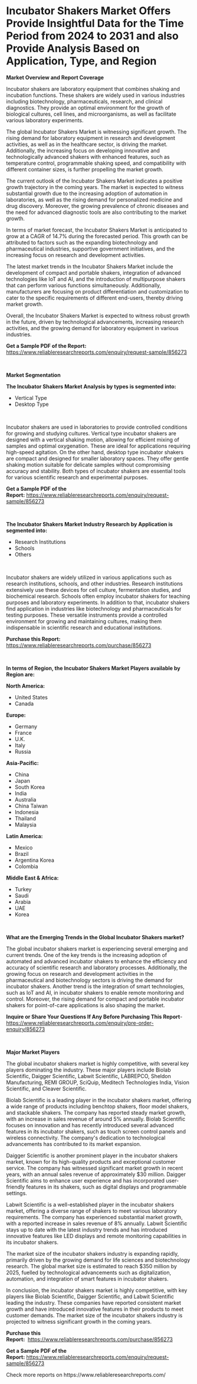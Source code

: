 <p><h1>Incubator Shakers Market Offers Provide Insightful Data for the Time Period from 2024 to 2031 and also Provide Analysis Based on Application, Type, and Region</h1></p><p><strong>Market Overview and Report Coverage</strong></p>
<p><p>Incubator shakers are laboratory equipment that combines shaking and incubation functions. These shakers are widely used in various industries including biotechnology, pharmaceuticals, research, and clinical diagnostics. They provide an optimal environment for the growth of biological cultures, cell lines, and microorganisms, as well as facilitate various laboratory experiments.</p><p>The global Incubator Shakers Market is witnessing significant growth. The rising demand for laboratory equipment in research and development activities, as well as in the healthcare sector, is driving the market. Additionally, the increasing focus on developing innovative and technologically advanced shakers with enhanced features, such as temperature control, programmable shaking speed, and compatibility with different container sizes, is further propelling the market growth.</p><p>The current outlook of the Incubator Shakers Market indicates a positive growth trajectory in the coming years. The market is expected to witness substantial growth due to the increasing adoption of automation in laboratories, as well as the rising demand for personalized medicine and drug discovery. Moreover, the growing prevalence of chronic diseases and the need for advanced diagnostic tools are also contributing to the market growth.</p><p>In terms of market forecast, the Incubator Shakers Market is anticipated to grow at a CAGR of 14.7% during the forecasted period. This growth can be attributed to factors such as the expanding biotechnology and pharmaceutical industries, supportive government initiatives, and the increasing focus on research and development activities.</p><p>The latest market trends in the Incubator Shakers Market include the development of compact and portable shakers, integration of advanced technologies like IoT and AI, and the introduction of multipurpose shakers that can perform various functions simultaneously. Additionally, manufacturers are focusing on product differentiation and customization to cater to the specific requirements of different end-users, thereby driving market growth.</p><p>Overall, the Incubator Shakers Market is expected to witness robust growth in the future, driven by technological advancements, increasing research activities, and the growing demand for laboratory equipment in various industries.</p></p>
<p><strong>Get a Sample PDF of the Report:</strong> <a href="https://www.reliableresearchreports.com/enquiry/request-sample/856273">https://www.reliableresearchreports.com/enquiry/request-sample/856273</a></p>
<p>&nbsp;</p>
<p><strong>Market Segmentation</strong></p>
<p><strong>The Incubator Shakers Market Analysis by types is segmented into:</strong></p>
<p><ul><li>Vertical Type</li><li>Desktop Type</li></ul></p>
<p>&nbsp;</p>
<p><p>Incubator shakers are used in laboratories to provide controlled conditions for growing and studying cultures. Vertical type incubator shakers are designed with a vertical shaking motion, allowing for efficient mixing of samples and optimal oxygenation. These are ideal for applications requiring high-speed agitation. On the other hand, desktop type incubator shakers are compact and designed for smaller laboratory spaces. They offer gentle shaking motion suitable for delicate samples without compromising accuracy and stability. Both types of incubator shakers are essential tools for various scientific research and experimental purposes.</p></p>
<p><strong>Get a Sample PDF of the Report:</strong>&nbsp;<a href="https://www.reliableresearchreports.com/enquiry/request-sample/856273">https://www.reliableresearchreports.com/enquiry/request-sample/856273</a></p>
<p>&nbsp;</p>
<p><strong>The Incubator Shakers Market Industry Research by Application is segmented into:</strong></p>
<p><ul><li>Research Institutions</li><li>Schools</li><li>Others</li></ul></p>
<p>&nbsp;</p>
<p><p>Incubator shakers are widely utilized in various applications such as research institutions, schools, and other industries. Research institutions extensively use these devices for cell culture, fermentation studies, and biochemical research. Schools often employ incubator shakers for teaching purposes and laboratory experiments. In addition to that, incubator shakers find application in industries like biotechnology and pharmaceuticals for testing purposes. These versatile instruments provide a controlled environment for growing and maintaining cultures, making them indispensable in scientific research and educational institutions.</p></p>
<p><strong>Purchase this Report:</strong>&nbsp; <a href="https://www.reliableresearchreports.com/purchase/856273">https://www.reliableresearchreports.com/purchase/856273</a></p>
<p>&nbsp;</p>
<p><strong>In terms of Region, the Incubator Shakers Market Players available by Region are:</strong></p>
<p>
    <p> <strong> North America: </strong>
        <ul>
            <li>United States</li>
            <li>Canada</li>
        </ul>
        </p> 
    <p> <strong> Europe: </strong>
        <ul>
            <li>Germany</li>
            <li>France</li>
            <li>U.K.</li>
            <li>Italy</li>
            <li>Russia</li>
        </ul>
        </p> 
    <p> <strong> Asia-Pacific: </strong>
        <ul>
            <li>China</li>
            <li>Japan</li>
            <li>South Korea</li>
            <li>India</li>
            <li>Australia</li>
            <li>China Taiwan</li>
            <li>Indonesia</li>
            <li>Thailand</li>
            <li>Malaysia</li>
        </ul>
        </p> 
    <p> <strong> Latin America: </strong>
        <ul>
            <li>Mexico</li>
            <li>Brazil</li>
            <li>Argentina Korea</li>
            <li>Colombia</li>
        </ul>
        </p> 
    <p> <strong> Middle East & Africa: </strong>
        <ul>
            <li>Turkey</li>
            <li>Saudi</li>
            <li>Arabia</li>
            <li>UAE</li>
            <li>Korea</li>
        </ul>
    </p>
    </p>
<p>&nbsp;</p>
<p><strong>What are the Emerging Trends in the Global Incubator Shakers market?</strong></p>
<p><p>The global incubator shakers market is experiencing several emerging and current trends. One of the key trends is the increasing adoption of automated and advanced incubator shakers to enhance the efficiency and accuracy of scientific research and laboratory processes. Additionally, the growing focus on research and development activities in the pharmaceutical and biotechnology sectors is driving the demand for incubator shakers. Another trend is the integration of smart technologies, such as IoT and AI, in incubator shakers to enable remote monitoring and control. Moreover, the rising demand for compact and portable incubator shakers for point-of-care applications is also shaping the market.</p></p>
<p><strong>Inquire or Share Your Questions If Any Before Purchasing This Report</strong>- <a href="https://www.reliableresearchreports.com/enquiry/pre-order-enquiry/856273">https://www.reliableresearchreports.com/enquiry/pre-order-enquiry/856273</a></p>
<p>&nbsp;</p>
<p><strong>Major Market Players</strong></p>
<p><p>The global incubator shakers market is highly competitive, with several key players dominating the industry. These major players include Biolab Scientific, Daigger Scientific, Labwit Scientific, LABREPCO, Sheldon Manufacturing, REMI GROUP, SciQuip, Meditech Technologies India, Vision Scientific, and Cleaver Scientific.</p><p>Biolab Scientific is a leading player in the incubator shakers market, offering a wide range of products including benchtop shakers, floor model shakers, and stackable shakers. The company has reported steady market growth, with an increase in sales revenue of around 5% annually. Biolab Scientific focuses on innovation and has recently introduced several advanced features in its incubator shakers, such as touch screen control panels and wireless connectivity. The company's dedication to technological advancements has contributed to its market expansion.</p><p>Daigger Scientific is another prominent player in the incubator shakers market, known for its high-quality products and exceptional customer service. The company has witnessed significant market growth in recent years, with an annual sales revenue of approximately $30 million. Daigger Scientific aims to enhance user experience and has incorporated user-friendly features in its shakers, such as digital displays and programmable settings.</p><p>Labwit Scientific is a well-established player in the incubator shakers market, offering a diverse range of shakers to meet various laboratory requirements. The company has experienced substantial market growth, with a reported increase in sales revenue of 8% annually. Labwit Scientific stays up to date with the latest industry trends and has introduced innovative features like LED displays and remote monitoring capabilities in its incubator shakers.</p><p>The market size of the incubator shakers industry is expanding rapidly, primarily driven by the growing demand for life sciences and biotechnology research. The global market size is estimated to reach $350 million by 2025, fuelled by technological advancements such as digitalization, automation, and integration of smart features in incubator shakers.</p><p>In conclusion, the incubator shakers market is highly competitive, with key players like Biolab Scientific, Daigger Scientific, and Labwit Scientific leading the industry. These companies have reported consistent market growth and have introduced innovative features in their products to meet customer demands. The market size of the incubator shakers industry is projected to witness significant growth in the coming years.</p></p>
<p><strong>Purchase this Report:</strong>&nbsp;&nbsp;<a href="https://www.reliableresearchreports.com/purchase/856273">https://www.reliableresearchreports.com/purchase/856273</a></p>
<p></p>
<p><strong>Get a Sample PDF of the Report:</strong>&nbsp;<a href="https://www.reliableresearchreports.com/enquiry/request-sample/856273">https://www.reliableresearchreports.com/enquiry/request-sample/856273</a></p>
<p>Check more reports on https://www.reliableresearchreports.com/</p>
